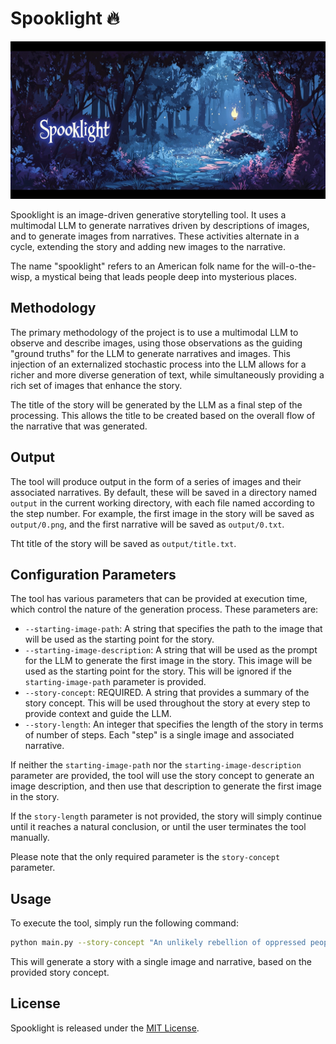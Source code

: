 # Spooklight 🔥

![Spooklight banner](https://raw.githubusercontent.com/btfranklin/spooklight/main/.github/social%20preview/spooklight_social_preview.jpg "Spooklight")

Spooklight is an image-driven generative storytelling tool. It uses a multimodal LLM to generate narratives driven by descriptions of images, and to generate images from narratives. These activities alternate in a cycle, extending the story and adding new images to the narrative.

The name "spooklight" refers to an American folk name for the will-o-the-wisp, a mystical being that leads people deep into mysterious places.

## Methodology

The primary methodology of the project is to use a multimodal LLM to observe and describe images, using those observations as the guiding "ground truths" for the LLM to generate narratives and images. This injection of an externalized stochastic process into the LLM allows for a richer and more diverse generation of text, while simultaneously providing a rich set of images that enhance the story.

The title of the story will be generated by the LLM as a final step of the processing. This allows the title to be created based on the overall flow of the narrative that was generated.

## Output

The tool will produce output in the form of a series of images and their associated narratives. By default, these will be saved in a directory named `output` in the current working directory, with each file named according to the step number. For example, the first image in the story will be saved as `output/0.png`, and the first narrative will be saved as `output/0.txt`.

Tht title of the story will be saved as `output/title.txt`.

## Configuration Parameters

The tool has various parameters that can be provided at execution time, which control the nature of the generation process. These parameters are:

- `--starting-image-path`: A string that specifies the path to the image that will be used as the starting point for the story.
- `--starting-image-description`: A string that will be used as the prompt for the LLM to generate the first image in the story. This image will be used as the starting point for the story. This will be ignored if the `starting-image-path` parameter is provided.
- `--story-concept`: REQUIRED. A string that provides a summary of the story concept. This will be used throughout the story at every step to provide context and guide the LLM.
- `--story-length`: An integer that specifies the length of the story in terms of number of steps. Each "step" is a single image and associated narrative.

If neither the `starting-image-path` nor the `starting-image-description` parameter are provided, the tool will use the story concept to generate an image description, and then use that description to generate the first image in the story.

If the `story-length` parameter is not provided, the story will simply continue until it reaches a natural conclusion, or until the user terminates the tool manually.

Please note that the only required parameter is the `story-concept` parameter.

## Usage

To execute the tool, simply run the following command:

```bash
python main.py --story-concept "An unlikely rebellion of oppressed people fighting against a tyrannical council of wizards"
```

This will generate a story with a single image and narrative, based on the provided story concept.

## License

Spooklight is released under the [MIT License](LICENSE).
